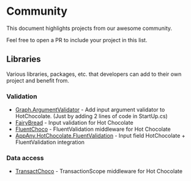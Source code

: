 # Community

This document highlights projects from our awesome community. 

Feel free to open a PR to include your project in this list.

## Libraries

Various libraries, packages, etc. that developers can add to their own project and benefit from.

### Validation

- [Graph.ArgumentValidator](https://github.com/VarunSaiTeja/Graph.ArgumentValidator) - Add input argument validator to HotChocolate. (Just by adding 2 lines of code in StartUp.cs)
- [FairyBread](https://github.com/benmccallum/fairybread) - Input validation for Hot Chocolate
- [FluentChoco](https://github.com/dalrankov/FluentChoco) - FluentValidation middleware for Hot Chocolate
- [AppAny.HotChocolate.FluentValidation](https://github.com/appany/AppAny.HotChocolate.FluentValidation) - Input field HotChocolate + FluentValidation integration

### Data access

- [TransactChoco](https://github.com/dalrankov/TransactChoco) - TransactionScope middleware for Hot Chocolate
